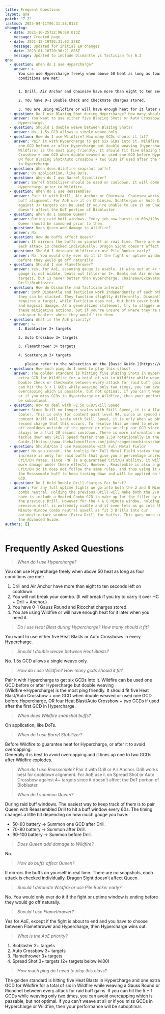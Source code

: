 ```yaml
---
title: Frequent Questions
layout: qna
patch: "7.2"
lastmod: 2025-04-11T06:31:28.013Z
changelog:
  - date: 2021-10-25T22:06:08.013Z
    message: Created page
  - date: 2021-12-19T02:31:02.378Z
    message: Updated for initial EW changes
  - date: 2023-01-10T20:36:21.885Z
    message: Updated to include Dismantle vs Tactician for 6.3
qna:
  - question: When do I use Hypercharge?
    answer: >-
      You can use Hypercharge freely when above 50 heat as long as four
      conditions are met:


      1. Drill, Air Anchor and Chainsaw have more than eight to ten seconds left on cooldown.

      2. You have 0-1 Double Check and Checkmate charges stored.

      3. You are using Wildfire or will have enough heat for it later when you need it.
  - question: Do I use Blazing Shot during Hypercharge? How many should it fit?
    answer: You want to use either five Blazing Shots or Auto Crossbows in every
      Hypercharge.
  - question: Should I double weave between Blazing Shots?
    answer: No. 1.5s GCD allows a single weave only.
  - question: How do I use Wildfire? How many GCDs should it fit?
    answer: Pair it with Hypercharge to get six GCDs into it. Wildfire can be used
      one GCD before or after Hypercharge but double weaving (Hypercharge→
      Wildfire) is the most ping friendly. It should fit five Blazing Shot/Auto
      Crossbow + one GCD when double weaved or used one GCD before Hypercharge,
      OR four Blazing Shot/Auto Crossbow + two GCDs if used after the first GCD
      in Hypercharge.
  - question: When does Wildfire snapshot buffs?
    answer: On application, like DoTs.
  - question: When do I use Barrel Stabilizer?
    answer: Barrel Stabilizer should be used on cooldown. It will come up during the
      Hypercharge prior to Wildfire.
  - question: When do I use Reassemble?
    answer: Pair it with Drill, Air Anchor or Chainsaw. Chainsaw works best for raid
      buff alignment. For AoE use it on Chainsaw. Scattergun or Auto Crossbow
      against 3+ targets can be used if you're unable to use it on Chainsaw. It
      doesn't affect the DoT portion of Bioblaster.
  - question: When do I summon Queen?
    answer: During raid buff windows. Every job now bursts in 60s/120s windows, and
      Queen should be summoned prior to them.
  - question: Does Queen add damage to Wildfire?
    answer: No.
  - question: How do buffs affect Queen?
    answer: It mirrors the buffs on yourself in real time. There are no snapshots,
      each attack is checked individually. Dragon Sight doesn't affect Queen.
  - question: Should I detonate Wildfire or use Pile Bunker early?
    answer: No. You would only ever do it if the fight or uptime window is ending
      before they would go off naturally.
  - question: Should I use Flamethrower?
    answer: Yes, for AoE, assuming gauge is usable, it wins out at 4+ targets, if
      gauge is not usable, beats out filler on 2+. Beats out Air Anchor on 6+
      targets, but is never better than Hypercharge, Chainsaw/Excavator, and
      Drill/Bioblaster.
  - question: How do Dismantle and Tactician interact?
    answer: Both Dismantle and Tactician work independently of each other, meaning
      they can be stacked. They function slightly differently. Dismantle
      requires a target, while Tactician does not, but both cover both physical
      and magical damage. As a generalized statement, try to stagger usage of
      these mitigative actions, but if you're unsure of where they're needed,
      ask your healers where they would like them.
  - question: What is the AoE priority?
    answer: >-
      1. Bioblaster 2+ targets

      2. Auto Crossbow 3+ targets

      3. Flamethrower 3+ targets

      4. Scattergun 3+ targets

         please refer to the subsection on the [Basic Guide.](https://www.thebalanceffxiv.com/jobs/ranged/machinist/basic-guide/)
  - question: How much ping do I need to play this class?
    answer: The golden standard is hitting five Blazing Shots in Hypercharge and one
      extra GCD for Wildfire for a total of six in Wildfire while weaving a
      Double Check or Checkmate between every attack for raid buff gains. If you
      can hit the 5 + 1 GCDs while weaving only two times, you can avoid
      overcapping which is passable, but not optimal. If you can't weave at all
      or if you miss GCDs in Hypercharge or Wildfire, then your performance will
      be suboptimal.
  - question: How to deal with <2.50 GCD/Skill Speed
    answer: Since Drill no longer scales with Skill Speed, it is a flat 20 second
      cooler. This is only for content past level 94, since in synced down
      content Drill will scale with Skill Speed, it is only when we obtain the
      second charge that this occurs. To resolve this we need to never use Drill
      off cooldown outside of the opener or else we clip our GCD since it will
      always be a flat 20 second cooldown. There is more information on how to
      tackle down any Skill Speed faster than 2.50 rotationally in the [Basic
      Guide.](https://www.thebalanceffxiv.com/jobs/ranged/machinist/basic-guide/)
  - question: Should/Can I use Reassemble with Full Metal Field?
    answer: No you cannot, the tooltip for Full Metal Field states that the damage
      increase is only for raid buffs that give you a percentage increase for
      Crit/DH rates, since FMF is a guaranteed Crit/DH ability, it will gain
      more damage under these effects. However, Reassemble is also a guaranteed
      Crit/DH so it does not follow the same rules, and thus using it will cause
      the Reassemble buff to keep ticking down and will be applied on the next
      GCD.
  - question: Do I Hold Double Drill Charges For Burst?
    answer: For any full uptime fights we go into both the 2 and 8 Minute windows
      combo neutral. Holding the previous Drill will make both the 2/8 windows
      have to include a Heated Combo GCD to make up for the filler by delaying
      the previous Drill. However for the 4 & 6 Minute window, holding the
      previous drill is extremely viable and it even lets us go into the 6
      Minute Window combo neutral aswell as fit 3 Drills into our
      potion/tincture window (Extra Drill for buffs). This goes more in depth on
      the Advanced Guide.
authors: []
---
```

# Frequently Asked Questions

> *When do I use Hypercharge?*

You can use Hypercharge freely when above 50 heat as long as four conditions are met:

1. Drill and Air Anchor have more than eight to ten seconds left on cooldown
2. You will not break your combo. (It will break if you try to carry it over HC + Drill + Anchor.)
3. You have 0-1 Gauss Round and Ricochet charges stored.
4. You are using Wildfire or will have enough heat for it later when you need it.

> *Do I use Heat Blast during Hypercharge? How many should it fit?*

You want to use either five Heat Blasts or Auto Crossbows in every Hypercharge.

> *Should I double weave between Heat Blasts?*

No. 1.5s GCD allows a single weave only.

> *How do I use Wildfire? How many gcds should it fit?*

Pair it with Hypercharge to get six GCDs into it. Wildfire can be used one GCD before or after Hypercharge but double weaving (Wildfire→Hypercharge) is the most ping friendly. It should fit five Heat Blast/Auto Crossbow + one GCD when double weaved or used one GCD before Hypercharge, OR four Heat Blast/Auto Crossbow + two GCDs if used after the first GCD in Hypercharge.

> *When does Wildfire snapshot buffs?*

On application, like DoTs.

> *When do I use Barrel Stabilizer?*

Before Wildfire to guarantee heat for Hypercharge, or after it to avoid overcapping.\
Generally it is best to avoid overcapping and it lines up one to two GCDs after Wildfire explodes.

> *When do I use Reassemble?*
> Pair it with Drill or Air Anchor. Drill works best for cooldown alignment. For AoE use it on Spread Shot or Auto Crossbow against 4+ targets since it doesn't affect the DoT portion of Bioblaster.
>
> *When do I summon Queen?*

During raid buff windows. The easiest way to keep track of them is to pair Queen with Reassembled Drill to hit a buff window every 60s. The timing changes a little bit depending on how much gauge you have:

* 50-60 battery → Summon one GCD after Drill.
* 70-80 battery → Summon after Drill.
* 90-100 battery → Summon before Drill.

> *Does Queen add damage to Wildfire?*

No.

> *How do buffs affect Queen?*

It mirrors the buffs on yourself in real time. There are no snapshots, each attack is checked individually. Dragon Sight doesn't affect Queen.

> *Should I detonate Wildfire or use Pile Bunker early?*

No. You would only ever do it if the fight or uptime window is ending before they would go off naturally.

> *Should I use Flamethrower?*

Yes for AoE, except if the fight is about to end and you have to choose between Flamethrower and Hypercharge, then Hypercharge wins out.

> *What is the AoE priority?*

1. Bioblaster 2+ targets
2. Auto Crossbow 3+ targets
3. Flamethrower 3+ targets
4. Spread Shot 3+ targets (2+ targets below lvl80)

> *How much ping do I need to play this class?*

The golden standard is hitting five Heat Blasts in Hypercharge and one extra GCD for Wildfire for a total of six in Wildfire while weaving a Gauss Round or Ricochet between every attack for raid buff gains. If you can hit the 5 + 1 GCDs while weaving only two times, you can avoid overcapping which is passable, but not optimal. If you can't weave at all or if you miss GCDs in Hypercharge or Wildfire, then your performance will be suboptimal.
